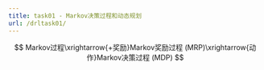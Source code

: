 ```yaml
---
title: task01 - Markov决策过程和动态规划
url: /drltask01/
---
```


$$
Markov过程\xrightarrow{+奖励}Markov奖励过程 (MRP)\xrightarrow{动作}Markov决策过程 (MDP)
$$
